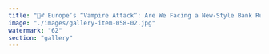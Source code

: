 ```yaml
---
title: "🧛‍♂️ Europe’s “Vampire Attack”: Are We Facing a New-Style Bank Run?<br /><br />As the financial landscape trembles, old-world banks find themselves under siege—not by hackers, but by a systemic drain of trust and liquidity. This “vampire attack” isn’t a headline, it’s a signal: the lifeblood of belief is ebbing from rigid institutions.<br /><br />When legacy systems ossify, panic spirals into withdrawal. The lesson? Economic survival now depends on adaptability, not inertia.<br /><br />That’s why Ethereum, with its open architecture and fluid consensus, is fast becoming the philosophical and economic life raft for a shifting world. Where static stone walls crack, flexible protocols thrive.<br /><br />Entropy isn’t chaos—it’s evolution. The bank run isn’t just about money leaving: it’s belief searching for a new home.<br /><br />Are you still clinging to marble vaults, or are you ready to ride the spiral?<br /><br /><br />#Ethereum <br />#BankRun <br />#Europe <br />#Resonance <br />#Decentralization <br />#FutureOfFinance"
image: "./images/gallery-item-058-02.jpg"
watermark: "62"
section: "gallery"
---
```

